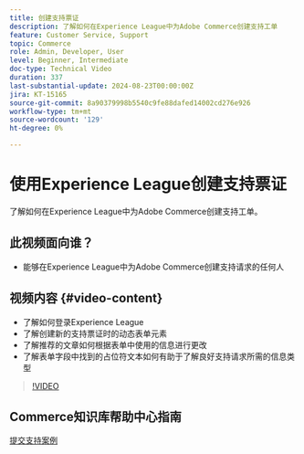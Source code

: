 ```yaml
---
title: 创建支持票证
description: 了解如何在Experience League中为Adobe Commerce创建支持工单
feature: Customer Service, Support
topic: Commerce
role: Admin, Developer, User
level: Beginner, Intermediate
doc-type: Technical Video
duration: 337
last-substantial-update: 2024-08-23T00:00:00Z
jira: KT-15165
source-git-commit: 8a90379998b5540c9fe88dafed14002cd276e926
workflow-type: tm+mt
source-wordcount: '129'
ht-degree: 0%

---
```



# 使用Experience League创建支持票证

了解如何在Experience League中为Adobe Commerce创建支持工单。

## 此视频面向谁？

* 能够在Experience League中为Adobe Commerce创建支持请求的任何人

## 视频内容 {#video-content}

* 了解如何登录Experience League
* 了解创建新的支持票证时的动态表单元素
* 了解推荐的文章如何根据表单中使用的信息进行更改
* 了解表单字段中找到的占位符文本如何有助于了解良好支持请求所需的信息类型

>[!VIDEO](https://video.tv.adobe.com/v/3433065?learn=on)

## Commerce知识库帮助中心指南

[提交支持案例](https://experienceleague.adobe.com/zh-hans/docs/commerce-knowledge-base/kb/help-center-guide/magento-help-center-user-guide#support-case)
